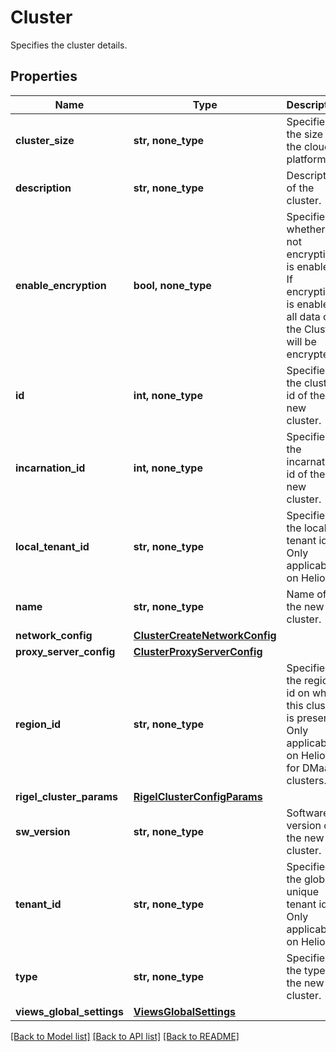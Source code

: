 # Cluster

Specifies the cluster details.

## Properties
Name | Type | Description | Notes
------------ | ------------- | ------------- | -------------
**cluster_size** | **str, none_type** | Specifies the size of the cloud platforms. | [optional] [readonly] 
**description** | **str, none_type** | Description of the cluster. | [optional] 
**enable_encryption** | **bool, none_type** | Specifies whether or not encryption is enabled. If encryption is enabled, all data on the Cluster will be encrypted. | [optional] [readonly] 
**id** | **int, none_type** | Specifies the cluster id of the new cluster. | [optional] [readonly] 
**incarnation_id** | **int, none_type** | Specifies the incarnation id of the new cluster. | [optional] [readonly] 
**local_tenant_id** | **str, none_type** | Specifies the local tenant id. Only applicable on Helios. | [optional] [readonly] 
**name** | **str, none_type** | Name of the new cluster. | [optional] 
**network_config** | [**ClusterCreateNetworkConfig**](ClusterCreateNetworkConfig.md) |  | [optional] 
**proxy_server_config** | [**ClusterProxyServerConfig**](ClusterProxyServerConfig.md) |  | [optional] 
**region_id** | **str, none_type** | Specifies the region id on which this cluster is present. Only applicable on Helios for DMaaS clusters. | [optional] [readonly] 
**rigel_cluster_params** | [**RigelClusterConfigParams**](RigelClusterConfigParams.md) |  | [optional] 
**sw_version** | **str, none_type** | Software version of the new cluster. | [optional] [readonly] 
**tenant_id** | **str, none_type** | Specifies the globally unique tenant id. Only applicable on Helios. | [optional] [readonly] 
**type** | **str, none_type** | Specifies the type of the new cluster. | [optional] [readonly] 
**views_global_settings** | [**ViewsGlobalSettings**](ViewsGlobalSettings.md) |  | [optional] 

[[Back to Model list]](../README.md#documentation-for-models) [[Back to API list]](../README.md#documentation-for-api-endpoints) [[Back to README]](../README.md)


